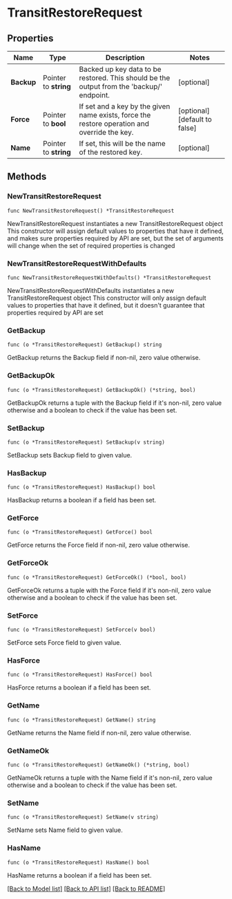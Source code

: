 # TransitRestoreRequest


## Properties

Name | Type | Description | Notes
------------ | ------------- | ------------- | -------------
**Backup** | Pointer to **string** | Backed up key data to be restored. This should be the output from the &#x27;backup/&#x27; endpoint. | [optional] 
**Force** | Pointer to **bool** | If set and a key by the given name exists, force the restore operation and override the key. | [optional] [default to false]
**Name** | Pointer to **string** | If set, this will be the name of the restored key. | [optional] 



## Methods


### NewTransitRestoreRequest

`func NewTransitRestoreRequest() *TransitRestoreRequest`

NewTransitRestoreRequest instantiates a new TransitRestoreRequest object
This constructor will assign default values to properties that have it defined,
and makes sure properties required by API are set, but the set of arguments
will change when the set of required properties is changed

### NewTransitRestoreRequestWithDefaults

`func NewTransitRestoreRequestWithDefaults() *TransitRestoreRequest`

NewTransitRestoreRequestWithDefaults instantiates a new TransitRestoreRequest object
This constructor will only assign default values to properties that have it defined,
but it doesn't guarantee that properties required by API are set


### GetBackup

`func (o *TransitRestoreRequest) GetBackup() string`

GetBackup returns the Backup field if non-nil, zero value otherwise.

### GetBackupOk

`func (o *TransitRestoreRequest) GetBackupOk() (*string, bool)`

GetBackupOk returns a tuple with the Backup field if it's non-nil, zero value otherwise
and a boolean to check if the value has been set.

### SetBackup

`func (o *TransitRestoreRequest) SetBackup(v string)`

SetBackup sets Backup field to given value.


### HasBackup

`func (o *TransitRestoreRequest) HasBackup() bool`

HasBackup returns a boolean if a field has been set.




### GetForce

`func (o *TransitRestoreRequest) GetForce() bool`

GetForce returns the Force field if non-nil, zero value otherwise.

### GetForceOk

`func (o *TransitRestoreRequest) GetForceOk() (*bool, bool)`

GetForceOk returns a tuple with the Force field if it's non-nil, zero value otherwise
and a boolean to check if the value has been set.

### SetForce

`func (o *TransitRestoreRequest) SetForce(v bool)`

SetForce sets Force field to given value.


### HasForce

`func (o *TransitRestoreRequest) HasForce() bool`

HasForce returns a boolean if a field has been set.




### GetName

`func (o *TransitRestoreRequest) GetName() string`

GetName returns the Name field if non-nil, zero value otherwise.

### GetNameOk

`func (o *TransitRestoreRequest) GetNameOk() (*string, bool)`

GetNameOk returns a tuple with the Name field if it's non-nil, zero value otherwise
and a boolean to check if the value has been set.

### SetName

`func (o *TransitRestoreRequest) SetName(v string)`

SetName sets Name field to given value.


### HasName

`func (o *TransitRestoreRequest) HasName() bool`

HasName returns a boolean if a field has been set.









[[Back to Model list]](../README.md#documentation-for-models) [[Back to API list]](../README.md#documentation-for-api-endpoints) [[Back to README]](../README.md)


